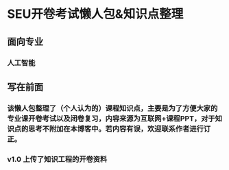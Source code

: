 # SEU开卷考试懒人包&知识点整理
## 面向专业
### 人工智能

## 写在前面
### 该懒人包整理了（个人认为的）课程知识点，主要是为了方便大家的专业课开卷考试以及闭卷复习，内容来源为互联网+课程PPT，对于知识点的思考不附加在本博客中。若内容有误，欢迎联系作者进行订正。

### v1.0 上传了知识工程的开卷资料
